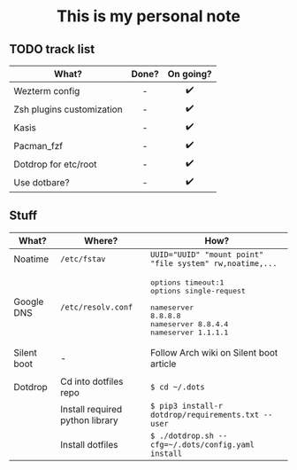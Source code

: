 # <center>This is my personal note</center>

## TODO track list
| What?                     | Done? |     On going?      |
| ------------------------- | :---: | :----------------: |
| Wezterm config            |   -   | :heavy_check_mark: |
| Zsh plugins customization |   -   | :heavy_check_mark: |
| Kasis                     |   -   | :heavy_check_mark: |
| Pacman_fzf                |   -   | :heavy_check_mark: |
| Dotdrop for etc/root      |   -   | :heavy_check_mark: |
| Use dotbare?              |   -   | :heavy_check_mark: |

## Stuff
| **What?**   | **Where?**                      | **How?**                                                                                                                     |
| ----------- | ------------------------------- | ---------------------------------------------------------------------------------------------------------------------------- |
| Noatime     | `/etc/fstav`                    | `UUID="UUID" "mount point" "file system" rw,noatime,...`                                                                     |
| Google DNS  | `/etc/resolv.conf`              | <pre>options timeout:1<br>options single-request<br><br>nameserver 8.8.8.8<br>nameserver 8.8.4.4<br>nameserver 1.1.1.1</pre> |
| Silent boot | -                               | Follow Arch wiki on Silent boot article                                                                                      |
|             |                                 |                                                                                                                              |
| Dotdrop     | Cd into dotfiles repo           | `$ cd ~/.dots`                                                                                                               |
|             | Install required python library | `$ pip3 install-r dotdrop/requirements.txt --user`                                                                           |
|             | Install dotfiles                | `$ ./dotdrop.sh --cfg=~/.dots/config.yaml install`                                                                           |
